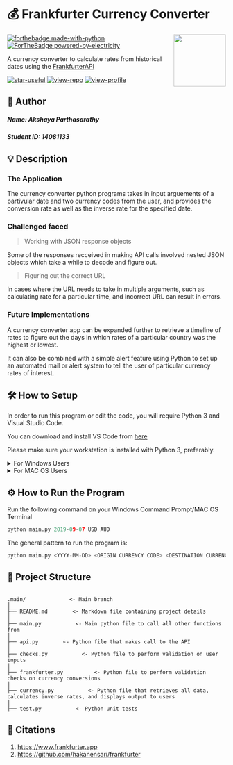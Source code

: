 # 💰 Frankfurter Currency Converter
<img src="https://pixelartmaker-data-78746291193.nyc3.digitaloceanspaces.com/image/9f54815822d853b.png" align="right" width="120"/>

[![forthebadge made-with-python](http://ForTheBadge.com/images/badges/made-with-python.svg)](https://www.python.org/)
[![ForTheBadge powered-by-electricity](http://ForTheBadge.com/images/badges/powered-by-electricity.svg)](http://ForTheBadge.com)

A currency converter to calculate rates from historical dates using the [FrankfurterAPI](https://www.frankfurter.app)

[![star-useful](https://img.shields.io/badge/🌟-If%20useful-red.svg)](https://shields.io) 
[![view-repo](https://img.shields.io/badge/View-Repo-blueviolet)](https://github.com/iaks23?tab=repositories)
[![view-profile](https://img.shields.io/badge/Go%20To-Profile-orange)](https://github.com/iaks23) 

## 🪪 Author
##### Name: Akshaya Parthasarathy
##### Student ID: 14081133

## 💡 Description

### The Application

The currency converter python programs takes in input arguements of a partivular date and two currency codes from the user, and provides the conversion rate as well as the inverse rate for the specified date. 

### Challenged faced

> Working with JSON response objects 

Some of the responses recceived in making API calls involved nested JSON objects which take a while to decode and figure out.

> Figuring out the correct URL

In cases where the URL needs to take in multiple arguments, such as calculating rate for a particular time, and incorrect URL can result in errors.

### Future Implementations

A currency converter app can be expanded further to retrieve a timeline of rates to figure out the days in which rates of a particular country was the highest or lowest. 

It can also be combined with a simple alert feature using Python to set up an automated mail or alert system to tell the user of particular currency rates of interest. 

## 🛠 How to Setup

In order to run this program or edit the code, you will require Python 3 and Visual Studio Code.

You can download and install VS Code from [here](https://code.visualstudio.com)

Please make sure your workstation is installed with Python 3, preferably.  

<details> 
  <summary>
    For Windows Users
  </summary>
  
  See how you can install python 
  [here](https://phoenixnap.com/kb/how-to-install-python-3-windows) 
  
 </details>
  
  <details> 
  <summary>
    For MAC OS Users
  </summary>
  
  
  
  You can download latest version of Python [here](https://www.python.org/downloads/macos/) 
 
  
  
  </details>

## ⚙️ How to Run the Program

Run the following command on your Windows Command Prompt/MAC OS Terminal

```python
python main.py 2019-09-07 USD AUD
```

The general pattern to run the program is: 

```python
python main.py <YYYY-MM-DD> <ORIGIN CURRENCY CODE> <DESTINATION CURRENCY CODE>
```

## 📂 Project Structure

```

.main/              <- Main branch
│
├── README.md        <- Markdown file containing project details
│
├── main.py           <- Main python file to call all other functions from
│
├── api.py        <- Python file that makes call to the API
│
├── checks.py           <- Python file to perform validation on user inputs
│
├── frankfurter.py          <- Python file to perform validation checks on currency conversions
│
├── currency.py           <- Python file that retrieves all data, calculates inverse rates, and displays output to users
│
├── test.py           <- Python unit tests

```


## 📎 Citations

1) https://www.frankfurter.app
2) https://github.com/hakanensari/frankfurter
